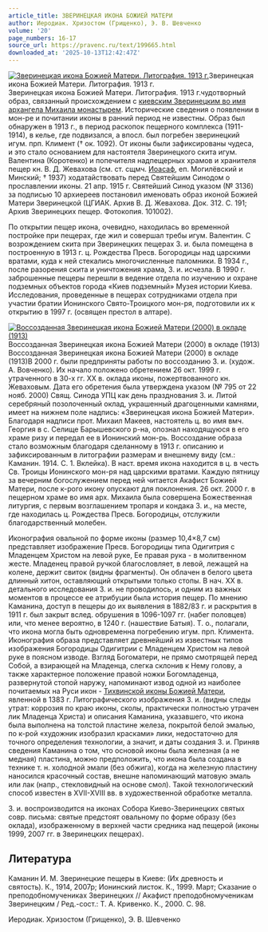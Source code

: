 ```yaml
---
article_title: ЗВЕРИНЕЦКАЯ ИКОНА БОЖИЕЙ МАТЕРИ
author: Иеродиак. Хризостом (Грищенко), Э. В. Шевченко
volume: '20'
page_numbers: 16-17
source_url: https://pravenc.ru/text/199665.html
downloaded_at: '2025-10-13T12:42:47Z'
---
```


[![Зверинецкая икона Божией Матери. Литография. 1913 г.](https://pravenc.ru/data/190/504/1234/i200.jpg "Кликните для увеличения картинки")](https://pravenc.ru/data/190/504/1234/i400.jpg)Зверинецкая икона Божией Матери. Литография. 1913 г.  
Зверинецкая икона Божией Матери. Литография. 1913 г.чудотворный образ, связанный происхождением с [киевским Зверинецким во имя архангела Михаила монастырем](<https://pravenc.ru/text/киевским Зверинецким во имя архангела Михаила монастырем.html>). Исторические сведения о появлении в мон-ре и почитании иконы в ранний период не известны. Образ был обнаружен в 1913 г., в период раскопок пещерного комплекса (1911-1914), в келье, где подвизался, а впосл. был погребен зверинецкий игум. прп. Климент († ок. 1092). От иконы были зафиксированы чудеса, и это стало основанием для настоятеля Зверинецкого скита игум. Валентина (Коротенко) и попечителя надпещерных храмов и хранителя пещер кн. В. Д. Жевахова (см. ст. сщмч. [Иоасаф](https://pravenc.ru/text/Иоасаф.html), еп. Могилёвский и Минский; † 1937) ходатайствовать перед Святейшим Синодом о прославлении иконы. 21 апр. 1915 г. Святейший Синод указом (№ 3136) за подписью 10 архиереев постановил именовать образ иконой Божией Матери Зверинецкой (ЦГИАК. Архив В. Д. Жевахова. Док. 312. С. 191; Архив Зверинецких пещер. Фотокопия. 101002).

По открытии пещер икона, очевидно, находилась во временной постройке при пещерах, где жил и совершал требы игум. Валентин. С возрождением скита при Зверинецких пещерах З. и. была помещена в построенную в 1913 г. ц. Рождества Пресв. Богородицы над царскими вратами, куда к ней стекались многочисленные паломники. В 1934 г., после разорения скита и уничтожения храма, З. и. исчезла. В 1990 г. заброшенные пещеры перешли в ведение отдела по изучению и охране подземных объектов города «Киев подземный» Музея истории Киева. Исследования, проведенные в пещерах сотрудниками отдела при участии братии Ионинского Свято-Троицкого мон-ря, подготовили их к открытию в 1997 г. (освящен престол в алтаре).

[![Воссозданная Зверинецкая икона Божией Матери (2000) в окладе (1913)](https://pravenc.ru/data/180/504/1234/i200.jpg "Кликните для увеличения картинки")](https://pravenc.ru/data/180/504/1234/i400.jpg)Воссозданная Зверинецкая икона Божией Матери (2000) в окладе (1913)  
Воссозданная Зверинецкая икона Божией Матери (2000) в окладе (1913)В 2000 г. были предприняты работы по воссозданию З. и. (худож. А. Вовченко). Их начало положено обретением 26 окт. 1999 г. утраченного в 30-х гг. XX в. оклада иконы, пожертвованного кн. Жеваховым. Дата его обретения была утверждена указом (№ 795 от 22 нояб. 2000) Свящ. Синода УПЦ как день празднования З. и. Литой серебряный позолоченный оклад, украшенный драгоценными камнями, имеет на нижнем поле надпись: «Зверинецкая икона Божией Матери». Благодаря надписи прот. Михаил Макеев, настоятель ц. во имя вмч. Георгия в с. Селище Барышевского р-на, опознал находящуюся в его храме ризу и передал ее в Ионинский мон-рь. Воссоздание образа стало возможным благодаря сделанному в 1913 г. описанию и зафиксированным в литографии размерам и внешнему виду (см.: Каманин. 1914. С. 1. Вклейка). В наст. время икона находится в ц. в честь Св. Троицы Ионинского мон-ря над царскими вратами. Каждую пятницу за вечерним богослужением перед ней читается Акафист Божией Матери, после к-рого икону опускают для поклонения. 26 окт. 2000 г. в пещерном храме во имя арх. Михаила была совершена Божественная литургия, с первым возглашением тропаря и кондака З. и., на месте, где находилась ц. Рождества Пресв. Богородицы, отслужили благодарственный молебен.

Иконография овальной по форме иконы (размер 10,4×8,7 см) представляет изображение Пресв. Богородицы типа Одигитрия с Младенцем Христом на левой руке, Ее правая рука - в молитвенном жесте. Младенец правой ручкой благословляет, в левой, лежащей на колене, держит свиток (видны фрагменты). Он облачен в белого цвета длинный хитон, оставляющий открытыми только стопы. В нач. XX в. детального исследования З. и. не проводилось, и одним из важных моментов в процессе ее атрибуции была история пещер. По мнению Каманина, доступ в пещеры до их выявления в 1882/83 г. и раскрытия в 1911 г. был закрыт вслед. обрушения в 1096-1097 гг. (набег половцев) или, что менее вероятно, в 1240 г. (нашествие Батыя). Т. о., полагали, что икона могла быть одновременна погребению игум. прп. Климента. Иконография образа представляет древнейший из известных типов изображения Богородицы Одигитрии с Младенцем Христом на левой руке в поясном изводе. Взгляд Богоматери, не прямо смотрящей перед Собой, а взирающей на Младенца, слегка склонив к Нему голову, а также характерное положение правой ножки Богомладенца, развернутой стопой наружу, напоминают извод одной из наиболее почитаемых на Руси икон - [Тихвинской иконы Божией Матери](<https://pravenc.ru/text/Тихвинской иконы Божией Матери.html>), явленной в 1383 г. Литографического изображения З. и. (видны следы утрат: коррозия по краю иконы, сколы, практически полностью утрачен лик Младенца Христа) и описания Каманина, указавшего, что икона была выполнена на толстой пластине железа, покрытой белой эмалью, по к-рой «художник изобразил красками» лики, недостаточно для точного определения технологии, а значит, и даты создания З. и. Приняв сведения Каманина о том, что основой иконы была железная (а не медная) пластина, можно предположить, что икона была создана в технике т. н. холодной эмали (без обжига), когда на железную пластину наносился красочный состав, внешне напоминающий матовую эмаль или лак (напр., стекловидный на основе смол). Такой технологический способ известен в XVII-XVIII вв. в художественной обработке металла.

З. и. воспроизводится на иконах Собора Киево-Зверинецких святых совр. письма: святые предстоят овальному по форме образу (без оклада), изображенному в верхней части средника над пещерой (иконы 1999, 2007 гг. в Зверинецких пещерах).

## Литература

Каманин И. М. Зверинецкие пещеры в Киеве: (Их древность и святость). К., 1914, 2007р; Ионинский листок. К., 1999. Март; Сказание о преподобномучениках Зверинецких // Акафист преподобномученикам Зверинецким / Ред.-сост.: Т. А. Кривенко. К., 2000. С. 98.

Иеродиак. Хризостом (Грищенко), Э. В. Шевченко
